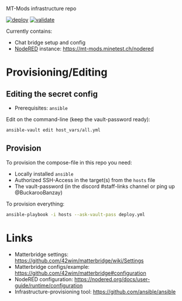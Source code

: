
MT-Mods infrastructure repo

[![deploy](https://github.com/mt-mods/mt-mods-infra/actions/workflows/deployment.yml/badge.svg)](https://github.com/mt-mods/mt-mods-infra/actions/workflows/deployment.yml)
[![validate](https://github.com/mt-mods/mt-mods-infra/actions/workflows/validate.yml/badge.svg)](https://github.com/mt-mods/mt-mods-infra/actions/workflows/validate.yml)

Currently contains:
* Chat bridge setup and config
* [NodeRED](https://nodered.org/) instance: https://mt-mods.minetest.ch/nodered

# Provisioning/Editing

## Editing the secret config

* Prerequisites: `ansible`

Edit on the command-line (keep the vault-password ready):
```bash
ansible-vault edit host_vars/all.yml
```

## Provision

To provision the compose-file in this repo you need:
* Locally installed `ansible`
* Authorized SSH-Access in the target(s) from the `hosts` file
* The vault-password (in the discord #staff-links channel or ping up @BuckarooBanzay)

To provision everything:
```bash
ansible-playbook -i hosts --ask-vault-pass deploy.yml
```

# Links

* Matterbridge settings: https://github.com/42wim/matterbridge/wiki/Settings
* Matterbridge configs/example: https://github.com/42wim/matterbridge#configuration
* NodeRED configuration: https://nodered.org/docs/user-guide/runtime/configuration
* Infrastructure-provisioning tool: https://github.com/ansible/ansible